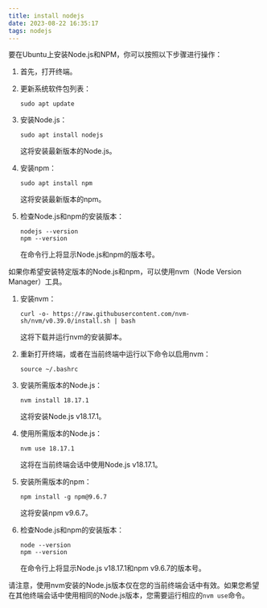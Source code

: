 ```yaml
---
title: install nodejs
date: 2023-08-22 16:35:17
tags: nodejs
---
```

要在Ubuntu上安装Node.js和NPM，你可以按照以下步骤进行操作：

1. 首先，打开终端。

2. 更新系统软件包列表：

   ```
   sudo apt update
   ```

3. 安装Node.js：

   ```
   sudo apt install nodejs
   ```

   这将安装最新版本的Node.js。

4. 安装npm：

   ```
   sudo apt install npm
   ```

   这将安装最新版本的npm。

5. 检查Node.js和npm的安装版本：

   ```
   nodejs --version
   npm --version
   ```

   在命令行上将显示Node.js和npm的版本号。

如果你希望安装特定版本的Node.js和npm，可以使用nvm（Node Version Manager）工具。

1. 安装nvm：

   ```
   curl -o- https://raw.githubusercontent.com/nvm-sh/nvm/v0.39.0/install.sh | bash
   ```

   这将下载并运行nvm的安装脚本。

2. 重新打开终端，或者在当前终端中运行以下命令以启用nvm：

   ```
   source ~/.bashrc
   ```

3. 安装所需版本的Node.js：

   ```
   nvm install 18.17.1
   ```

   这将安装Node.js v18.17.1。

4. 使用所需版本的Node.js：

   ```
   nvm use 18.17.1
   ```

   这将在当前终端会话中使用Node.js v18.17.1。

5. 安装所需版本的npm：

   ```
   npm install -g npm@9.6.7
   ```

   这将安装npm v9.6.7。

6. 检查Node.js和npm的安装版本：

   ```
   node --version
   npm --version
   ```

   在命令行上将显示Node.js v18.17.1和npm v9.6.7的版本号。

请注意，使用nvm安装的Node.js版本仅在您的当前终端会话中有效。如果您希望在其他终端会话中使用相同的Node.js版本，您需要运行相应的`nvm use`命令。